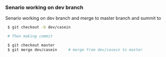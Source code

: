 




### Senario working on dev branch 
Senario working on dev branch and merge to master branch and summit to 

````bash
 $ git checkout -b dev/casein

 # Then making commit

 $ git checkout master
 $ git merge dev/casein		# merge from dev/casein to master
````
